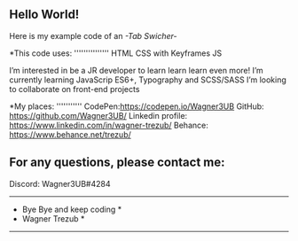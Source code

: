 Hello World!
------------

Here is my example code of an *-Tab Swicher-*

*This code uses:
'''''''''''''''
HTML
CSS with Keyframes
JS

I’m interested in be a JR developer to learn learn learn even more!
I’m currently learning JavaScrip ES6+, Typography and SCSS/SASS
I’m looking to collaborate on front-end projects

*My places:
'''''''''''
CodePen:https://codepen.io/Wagner3UB
GitHub: https://github.com/Wagner3UB/
Linkedin profile: https://www.linkedin.com/in/wagner-trezub/
Behance: https://www.behance.net/trezub/

For any questions, please contact me:
---------------------------------------
Discord: Wagner3UB#4284

***************************
* Bye Bye and keep coding *
* Wagner Trezub           *
***************************
